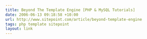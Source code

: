 ```yaml
---
title: Beyond The Template Engine [PHP & MySQL Tutorials]
date: 2006-06-13 09:18:58 +10:00
url: http://www.sitepoint.com/article/beyond-template-engine
tags: php template sitepoint
layout: link
---
```

